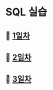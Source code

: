 # SQL 실습

## 🔘 [1일차](./1%EC%9D%BC%EC%B0%A8/)


## 🔘 [2일차](./2%EC%9D%BC%EC%B0%A8/)


## 🔘 [3일차](./3%EC%9D%BC%EC%B0%A8/)